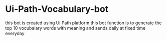 # Ui-Path-Vocabulary-bot
this bot is created using Ui Path platform this bot function is to generate the top 10 vocubalary words with meaning and sends daily at fixed time everyday 
